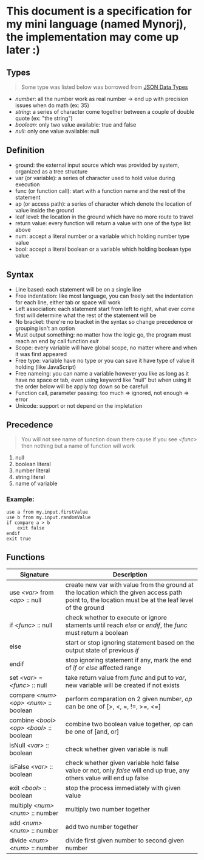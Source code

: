 
# This document is a specification for my mini language (named Mynorj), the implementation may come up later :)

## Types
> Some type was listed below was borrowed from [JSON Data Types](https://www.w3schools.com/js/js_json_datatypes.asp)
- *number*: all the number work as real number -> end up with precision issues when do math (ex: 35)
- *string*: a series of character come together between a couple of double quote (ex: "the string")
- *boolean*: only two value available: true and false
- *null*: only one value available: null

## Definition
- ground: the external input source which was provided by system, organized as a tree structure
- var (or variable): a series of character used to hold value during execution
- func (or function call): start with a function name and the rest of the statement
- ap (or access path): a series of character which denote the location of value inside the ground
- leaf level: the location in the ground which have no more route to travel
- return value: every function will return a value with one of the type list above
- num: accept a literal number or a variable which holding number type value
- bool: accept a literal boolean or a variable which holding boolean type value

## Syntax
- Line based: each statement will be on a single line
- Free indentation: like most language, you can freely set the indentation for each line, either tab or space will work
- Left association: each statement start from left to right, what ever come first will determine what the rest of the statement will be
- No bracket: there're no bracket in the syntax so change precedence or grouping isn't an option
- Must output something: no matter how the logic go, the program must reach an end by call function *exit*
- Scope: every variable will have global scope, no matter where and when it was first appeared
- Free type: variable have no type or you can save it have type of value it holding (like JavaScript)
- Free nameing: you can name a variable however you like as long as it have no space or tab, even using keyword like "null" but when using it the order below will be apply top down so be carefull
- Function call, parameter passing: too much => ignored, not enough => error
- Unicode: support or not depend on the impletation

## Precedence
> You will not see name of function down there cause if you see *\<func\>* then nothing but a name of function will work
1. null
2. boolean literal
3. number literal
4. string literal
5. name of variable

### Example:
```
use a from my.input.firstValue
use b from my.input.randomValue
if compare a > b
    exit false
endif
exit true
```

## Functions
| Signature | Description |
| --- | --- |
| use *\<var\>* from *\<ap\>* :: null | create new var with value from the ground at the location which the given access path point to, the location must be at the leaf level of the ground |
| if *\<func\>* :: null | check whether to execute or ignore staments until reach *else* or *endif*, the *func* must return a boolean |
| else | start or stop ignoring statement based on the output state of previous *if* |
| endif | stop ignoring statement if any, mark the end of *if* or *else* affected range |
| set *\<var\>* = *\<func\>* :: null | take return value from *func* and put to *var*, new variable will be created if not exists |
| compare *\<num\>* *\<op\>* *\<num\>* :: boolean | perform comparation on 2 given number, *op* can be one of [>, <, =, !=, >=, <=] |
| combine *\<bool\>* *\<op\>* *\<bool\>* :: boolean | combine two boolean value together, *op* can be one of [and, or] |
| isNull *\<var\>* :: boolean | check whether given variable is null |
| isFalse *\<var\>* :: boolean | check whether given variable hold false value or not, only *false* will end up true, any others value will end up false |
| exit *\<bool\>* :: boolean | stop the process immediately with given value |
| multiply *\<num\>* *\<num\>* :: number | multiply two number together |
| add *\<num\>* *\<num\>* :: number | add two number together |
| divide *\<num\>* *\<num\>* :: number | divide first given number to second given number |

